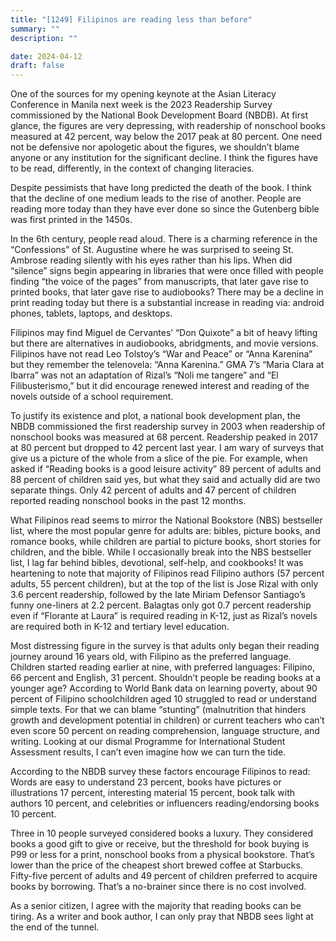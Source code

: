 ```yaml
---
title: "[1249] Filipinos are reading less than before"
summary: ""
description: ""

date: 2024-04-12
draft: false
---
```


One of the sources for my opening keynote at the Asian Literacy Conference in Manila next week is the 2023 Readership Survey commissioned by the National Book Development Board (NBDB). At first glance, the figures are very depressing, with readership of nonschool books measured at 42 percent, way below the 2017 peak at 80 percent. One need not be defensive nor apologetic about the figures, we shouldn’t blame anyone or any institution for the significant decline. I think the figures have to be read, differently, in the context of changing literacies.

Despite pessimists that have long predicted the death of the book. I think that the decline of one medium leads to the rise of another. People are reading more today than they have ever done so since the Gutenberg bible was first printed in the 1450s.

In the 6th century, people read aloud. There is a charming reference in the “Confessions” of St. Augustine where he was surprised to seeing St. Ambrose reading silently with his eyes rather than his lips. When did “silence” signs begin appearing in libraries that were once filled with people finding “the voice of the pages” from manuscripts, that later gave rise to printed books, that later gave rise to audiobooks? There may be a decline in print reading today but there is a substantial increase in reading via: android phones, tablets, laptops, and desktops.

Filipinos may find Miguel de Cervantes’ “Don Quixote” a bit of heavy lifting but there are alternatives in audiobooks, abridgments, and movie versions. Filipinos have not read Leo Tolstoy’s “War and Peace” or “Anna Karenina” but they remember the telenovela: “Anna Karenina.” GMA 7’s “Maria Clara at Ibarra” was not an adaptation of Rizal’s “Noli me tangere” and “El Filibusterismo,” but it did encourage renewed interest and reading of the novels outside of a school requirement.

To justify its existence and plot, a national book development plan, the NBDB commissioned the first readership survey in 2003 when readership of nonschool books was measured at 68 percent. Readership peaked in 2017 at 80 percent but dropped to 42 percent last year. I am wary of surveys that give us a picture of the whole from a slice of the pie. For example, when asked if “Reading books is a good leisure activity” 89 percent of adults and 88 percent of children said yes, but what they said and actually did are two separate things. Only 42 percent of adults and 47 percent of children reported reading nonschool books in the past 12 months.

What Filipinos read seems to mirror the National Bookstore (NBS) bestseller list, where the most popular genre for adults are: bibles, picture books, and romance books, while children are partial to picture books, short stories for children, and the bible. While I occasionally break into the NBS bestseller list, I lag far behind bibles, devotional, self-help, and cookbooks! It was heartening to note that majority of Filipinos read Filipino authors (57 percent adults, 55 percent children), but at the top of the list is Jose Rizal with only 3.6 percent readership, followed by the late Miriam Defensor Santiago’s funny one-liners at 2.2 percent. Balagtas only got 0.7 percent readership even if “Florante at Laura” is required reading in K-12, just as Rizal’s novels are required both in K-12 and tertiary level education.

Most distressing figure in the survey is that adults only began their reading journey around 16 years old, with Filipino as the preferred language. Children started reading earlier at nine, with preferred languages: Filipino, 66 percent and English, 31 percent. Shouldn’t people be reading books at a younger age? According to World Bank data on learning poverty, about 90 percent of Filipino schoolchildren aged 10 struggled to read or understand simple texts. For that we can blame “stunting” (malnutrition that hinders growth and development potential in children) or current teachers who can’t even score 50 percent on reading comprehension, language structure, and writing. Looking at our dismal Programme for International Student Assessment results, I can’t even imagine how we can turn the tide.

According to the NBDB survey these factors encourage Filipinos to read: Words are easy to understand 23 percent, books have pictures or illustrations 17 percent, interesting material 15 percent, book talk with authors 10 percent, and celebrities or influencers reading/endorsing books 10 percent.

Three in 10 people surveyed considered books a luxury. They considered books a good gift to give or receive, but the threshold for book buying is P99 or less for a print, nonschool books from a physical bookstore. That’s lower than the price of the cheapest short brewed coffee at Starbucks. Fifty-five percent of adults and 49 percent of children preferred to acquire books by borrowing. That’s a no-brainer since there is no cost involved.

As a senior citizen, I agree with the majority that reading books can be tiring. As a writer and book author, I can only pray that NBDB sees light at the end of the tunnel.
